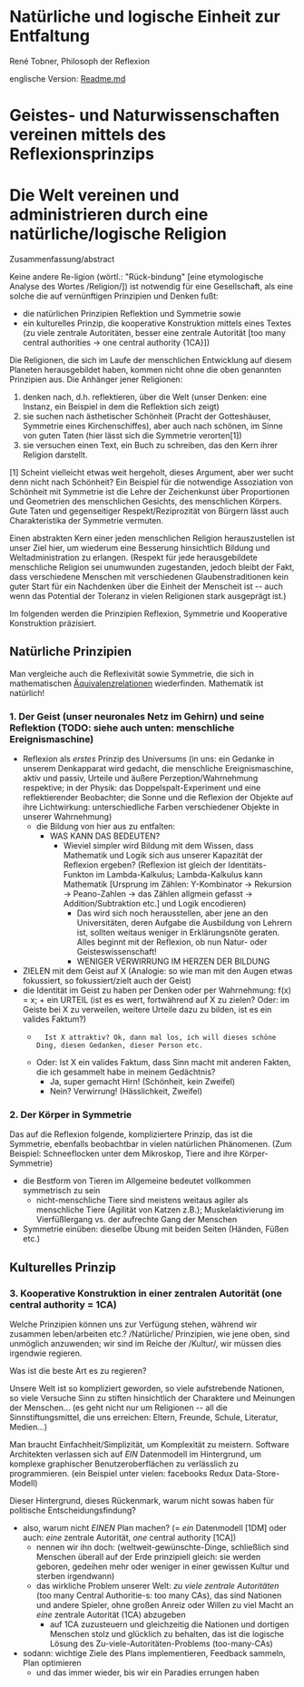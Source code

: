 Natürliche und logische Einheit zur Entfaltung
==============================================

René Tobner, Philosoph der Reflexion

englische Version: [Readme.md](Readme.md)

# Geistes- und Naturwissenschaften vereinen mittels des Reflexionsprinzips
# Die Welt vereinen und administrieren durch eine natürliche/logische Religion

Zusammenfassung/abstract

Keine andere Re-ligion (wörtl.: "Rück-bindung" [eine etymologische Analyse des Wortes /Religion/]) ist notwendig für eine Gesellschaft, als eine solche die auf vernünftigen Prinzipien und Denken fußt:
- die natürlichen Prinzipien Reflektion und Symmetrie sowie
- ein kulturelles Prinzip, die kooperative Konstruktion mittels eines Textes (zu viele zentrale Autoritäten, besser eine zentrale Autorität [too many central authorities -> one central authority {1CA}])

Die Religionen, die sich im Laufe der menschlichen Entwicklung auf diesem Planeten herausgebildet haben, kommen nicht ohne die oben genannten Prinzipien aus. Die Anhänger jener Religionen:
1. denken nach, d.h. reflektieren, über die Welt (unser Denken: eine Instanz, ein Beispiel in dem die Reflektion sich zeigt)
2. sie suchen nach ästhetischer Schönheit (Pracht der Gotteshäuser, Symmetrie eines Kirchenschiffes), aber auch nach schönen, im Sinne von guten Taten (hier lässt sich die Symmetrie verorten[1])
3. sie versuchen einen Text, ein Buch zu schreiben, das den Kern ihrer Religion darstellt.

[1] Scheint vielleicht etwas weit hergeholt, dieses Argument, aber wer sucht denn nicht nach Schönheit? Ein Beispiel für die notwendige Assoziation von Schönheit mit Symmetrie ist die Lehre der Zeichenkunst über Proportionen und Geometrien des menschlichen Gesichts, des menschlichen Körpers. Gute Taten und gegenseitiger Respekt/Reziprozität von Bürgern lässt auch Charakteristika der Symmetrie vermuten.

Einen abstrakten Kern einer jeden menschlichen Religion herauszustellen ist unser Ziel hier, um wiederum eine Besserung hinsichtlich Bildung und Weltadministration zu erlangen. (Respekt für jede herausgebildete menschliche Religion sei unumwunden zugestanden, jedoch bleibt der Fakt, dass verschiedene Menschen mit verschiedenen Glaubenstraditionen kein guter Start für ein Nachdenken über die Einheit der Menscheit ist -- auch wenn das Potential der Toleranz in vielen Religionen stark ausgeprägt ist.)

Im folgenden werden die Prinzipien Reflexion, Symmetrie und Kooperative Konstruktion präzisiert.

## Natürliche Prinzipien
Man vergleiche auch die Reflexivität sowie Symmetrie, die sich in mathematischen [Äquivalenzrelationen](https://en.wikipedia.org/wiki/Equivalence_relation) wiederfinden. Mathematik ist natürlich!

### 1. Der Geist (unser neuronales Netz im Gehirn) und seine Reflektion (TODO: siehe auch unten: menschliche Ereignismaschine)

- Reflexion als *erstes* Prinzip des Universums (in uns: ein Gedanke in unserem Denkapparat wird gedacht, die menschliche Ereignismaschine, aktiv und passiv, Urteile und äußere Perzeption/Wahrnehmung respektive; in der Physik: das Doppelspalt-Experiment und eine reflektierender Beobachter; die Sonne und die Reflexion der Objekte auf ihre Lichtwirkung: unterschiedliche Farben verschiedener Objekte in unserer Wahrnehmung)
  - die Bildung von hier aus zu entfalten:
    - WAS KANN DAS BEDEUTEN?
      - Wieviel simpler wird Bildung mit dem Wissen, dass Mathematik und Logik sich aus unserer Kapazität der Reflexion ergeben? (Reflexion ist gleich der Identitäts-Funkton im Lambda-Kalkulus; Lambda-Kalkulus kann Mathematik [Ursprung im Zählen: Y-Kombinator -> Rekursion -> Peano-Zahlen -> das Zählen allgmein gefasst -> Addition/Subtraktion etc.] und Logik encodieren)
        - Das wird sich noch herausstellen, aber jene an den Universitäten, deren Aufgabe die Ausbildung von Lehrern ist, sollten weitaus weniger in Erklärungsnöte geraten. Alles beginnt mit der Reflexion, ob nun Natur- oder Geisteswissenschaft!
        - WENIGER VERWIRRUNG IM HERZEN DER BILDUNG
- ZIELEN mit dem Geist auf X (Analogie: so wie man mit den Augen etwas fokussiert, so fokussiert/zielt auch der Geist)
- die Identität im Geist zu haben per Denken oder per Wahrnehmung: f(x) = x; + ein URTEIL (ist es es wert, fortwährend auf X zu zielen? Oder: im Geiste bei X zu verweilen, weitere Urteile dazu zu bilden, ist es ein valides Faktum?)
  -       Ist X attraktiv? Ok, dann mal los, ich will dieses schöne Ding, diesen Gedanken, dieser Person etc.
  - Oder: Ist X ein valides Faktum, dass Sinn macht mit anderen Fakten, die ich gesammelt habe in meinem Gedächtnis?
    - Ja, super gemacht Hirn! (Schönheit,    kein Zweifel)
    - Nein? Verwirrung!       (Hässlichkeit,      Zweifel)

### 2. Der Körper in Symmetrie
Das auf die Reflexion folgende, kompliziertere Prinzip, das ist die Symmetrie, ebenfalls beobachtbar in vielen natürlichen Phänomenen. (Zum Beispiel: Schneeflocken unter dem Mikroskop, Tiere and ihre Körper-Symmetrie)
- die Bestform von Tieren im Allgemeine bedeutet vollkommen symmetrisch zu sein
  - nicht-menschliche Tiere sind meistens weitaus agiler als menschliche Tiere (Agilität von Katzen z.B.); Muskelaktivierung im Vierfüßlergang vs. der aufrechte Gang der Menschen
- Symmetrie einüben: dieselbe Übung mit beiden Seiten (Händen, Füßen etc.)

## Kulturelles Prinzip

### 3. Kooperative Konstruktion in einer zentralen Autorität (one central authority = 1CA)

Welche Prinzipien können uns zur Verfügung stehen, während wir zusammen leben/arbeiten etc.? /Natürliche/ Prinzipien, wie jene oben, sind unmöglich anzuwenden; wir sind im Reiche der /Kultur/, wir müssen dies irgendwie regieren.

Was ist die beste Art es zu regieren?

Unsere Welt ist so kompliziert geworden, so viele aufstrebende Nationen, so viele Versuche Sinn zu stiften hinsichtlich der Charaktere und Meinungen der Menschen... (es geht nicht nur um Religionen -- all die Sinnstiftungsmittel, die uns erreichen: Eltern, Freunde, Schule, Literatur, Medien...)

Man braucht Einfachheit/Simplizität, um Komplexität zu meistern. Software Architekten verlassen sich auf *EIN* Datenmodell im Hintergrund, um komplexe graphischer Benutzeroberflächen zu verlässlich zu programmieren. (ein Beispiel unter vielen: facebooks Redux Data-Store-Modell)

Dieser Hintergrund, dieses Rückenmark, warum nicht sowas haben für politische Entscheidungsfindung?

- also, warum nicht *EINEN* Plan machen? (= *ein* Datenmodell [1DM] oder auch: *eine* zentrale Autorität, *one* central authority [1CA])
  - nennen wir ihn doch: [](world-wide-wished-for-things.md) (weltweit-gewünschte-Dinge, schließlich sind Menschen überall auf der Erde prinzipiell gleich: sie werden geboren, gedeihen mehr oder weniger in einer gewissen Kultur und sterben irgendwann)
  - das wirkliche Problem unserer Welt: *zu viele zentrale Autoritäten* (too many Central Authoritie-s: too many CAs), das sind Nationen und andere Spieler, ohne großen Anreiz oder Willen zu viel Macht an *eine* zentrale Autorität (1CA) abzugeben
    - auf 1CA zuzusteuern und gleichzeitig die Nationen und dortigen Menschen stolz und glücklich zu behalten, das ist die logische Lösung des Zu-viele-Autoritäten-Problems (too-many-CAs)
- sodann: wichtige Ziele des Plans implementieren, Feedback sammeln, Plan optimieren
  - und das immer wieder, bis wir ein Paradies errungen haben
